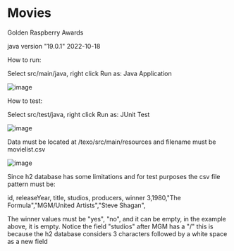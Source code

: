 # Movies
Golden Raspberry Awards

java version "19.0.1" 2022-10-18

How to run:

Select src/main/java, right click
Run as: Java Application

![image](https://user-images.githubusercontent.com/24591804/212768974-debc577a-5feb-4f23-a420-283792f123fe.png)


How to test:

Select src/test/java, right click
Run as: JUnit Test


![image](https://user-images.githubusercontent.com/24591804/212769213-3442485c-7a8c-4392-b432-a415c9ac8415.png)


Data must be located at /texo/src/main/resources and filename must be movielist.csv


![image](https://user-images.githubusercontent.com/24591804/212769564-6803a911-80eb-47c9-9a07-f5d8b19379d2.png)


Since h2 database has some limitations and for test purposes the csv file pattern must be:

id, releaseYear, title, studios, producers, winner
3,1980,"The Formula","MGM/United Artists","Steve Shagan",

The winner values must be "yes", "no", and it can be empty, in the example above, it is empty.
Notice the field "studios" after MGM has a "/" this is because the h2 database considers 3 characters followed by a white space as a new field
